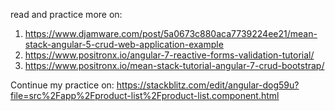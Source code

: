 read and practice more on:

1. https://www.djamware.com/post/5a0673c880aca7739224ee21/mean-stack-angular-5-crud-web-application-example
2. https://www.positronx.io/angular-7-reactive-forms-validation-tutorial/
3. https://www.positronx.io/mean-stack-tutorial-angular-7-crud-bootstrap/

Continue my practice on:
https://stackblitz.com/edit/angular-dog59u?file=src%2Fapp%2Fproduct-list%2Fproduct-list.component.html
